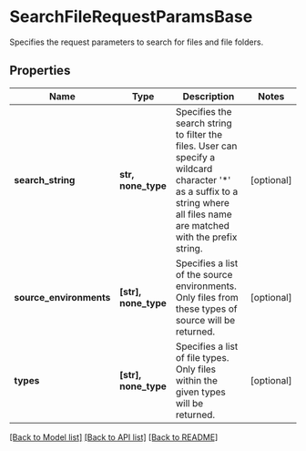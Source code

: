 # SearchFileRequestParamsBase

Specifies the request parameters to search for files and file folders.

## Properties
Name | Type | Description | Notes
------------ | ------------- | ------------- | -------------
**search_string** | **str, none_type** | Specifies the search string to filter the files. User can specify a wildcard character &#39;*&#39; as a suffix to a string where all files name are matched with the prefix string. | [optional] 
**source_environments** | **[str], none_type** | Specifies a list of the source environments. Only files from these types of source will be returned. | [optional] 
**types** | **[str], none_type** | Specifies a list of file types. Only files within the given types will be returned. | [optional] 

[[Back to Model list]](../README.md#documentation-for-models) [[Back to API list]](../README.md#documentation-for-api-endpoints) [[Back to README]](../README.md)


